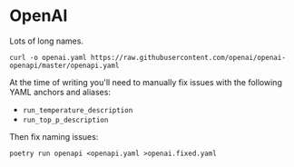 # OpenAI

Lots of long names.

```shell
curl -o openai.yaml https://raw.githubusercontent.com/openai/openai-openapi/master/openapi.yaml
```

At the time of writing you'll need to manually fix issues with the following YAML anchors and aliases:

- `run_temperature_description`
- `run_top_p_description`

Then fix naming issues:

```shell
poetry run openapi <openapi.yaml >openai.fixed.yaml
```
